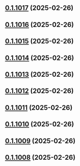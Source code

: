 ## [0.1.1017](https://github.com/binary-braids/terraform-oracle/compare/v0.1.1016...v0.1.1017) (2025-02-26)



## [0.1.1016](https://github.com/binary-braids/terraform-oracle/compare/v0.1.1015...v0.1.1016) (2025-02-26)



## [0.1.1015](https://github.com/binary-braids/terraform-oracle/compare/v0.1.1014...v0.1.1015) (2025-02-26)



## [0.1.1014](https://github.com/binary-braids/terraform-oracle/compare/v0.1.1013...v0.1.1014) (2025-02-26)



## [0.1.1013](https://github.com/binary-braids/terraform-oracle/compare/v0.1.1012...v0.1.1013) (2025-02-26)



## [0.1.1012](https://github.com/binary-braids/terraform-oracle/compare/v0.1.1011...v0.1.1012) (2025-02-26)



## [0.1.1011](https://github.com/binary-braids/terraform-oracle/compare/v0.1.1010...v0.1.1011) (2025-02-26)



## [0.1.1010](https://github.com/binary-braids/terraform-oracle/compare/v0.1.1009...v0.1.1010) (2025-02-26)



## [0.1.1009](https://github.com/binary-braids/terraform-oracle/compare/v0.1.1008...v0.1.1009) (2025-02-26)



## [0.1.1008](https://github.com/binary-braids/terraform-oracle/compare/v0.1.1007...v0.1.1008) (2025-02-26)



